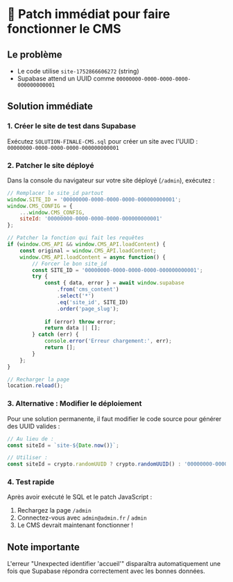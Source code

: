 # 🔧 Patch immédiat pour faire fonctionner le CMS

## Le problème
- Le code utilise `site-1752866606272` (string)
- Supabase attend un UUID comme `00000000-0000-0000-0000-000000000001`

## Solution immédiate

### 1. Créer le site de test dans Supabase
Exécutez `SOLUTION-FINALE-CMS.sql` pour créer un site avec l'UUID : `00000000-0000-0000-0000-000000000001`

### 2. Patcher le site déployé
Dans la console du navigateur sur votre site déployé (`/admin`), exécutez :

```javascript
// Remplacer le site_id partout
window.SITE_ID = '00000000-0000-0000-0000-000000000001';
window.CMS_CONFIG = {
    ...window.CMS_CONFIG,
    siteId: '00000000-0000-0000-0000-000000000001'
};

// Patcher la fonction qui fait les requêtes
if (window.CMS_API && window.CMS_API.loadContent) {
    const original = window.CMS_API.loadContent;
    window.CMS_API.loadContent = async function() {
        // Forcer le bon site_id
        const SITE_ID = '00000000-0000-0000-0000-000000000001';
        try {
            const { data, error } = await window.supabase
                .from('cms_content')
                .select('*')
                .eq('site_id', SITE_ID)
                .order('page_slug');
            
            if (error) throw error;
            return data || [];
        } catch (err) {
            console.error('Erreur chargement:', err);
            return [];
        }
    };
}

// Recharger la page
location.reload();
```

### 3. Alternative : Modifier le déploiement

Pour une solution permanente, il faut modifier le code source pour générer des UUID valides :

```javascript
// Au lieu de :
const siteId = `site-${Date.now()}`;

// Utiliser :
const siteId = crypto.randomUUID ? crypto.randomUUID() : '00000000-0000-0000-0000-000000000001';
```

### 4. Test rapide

Après avoir exécuté le SQL et le patch JavaScript :
1. Rechargez la page `/admin`
2. Connectez-vous avec `admin@admin.fr` / `admin`
3. Le CMS devrait maintenant fonctionner !

## Note importante
L'erreur "Unexpected identifier 'accueil'" disparaîtra automatiquement une fois que Supabase répondra correctement avec les bonnes données.